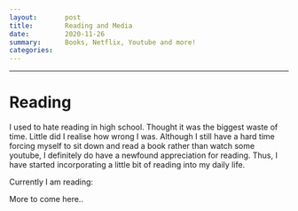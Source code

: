 ```yaml
---
layout:       post
title:        Reading and Media
date:         2020-11-26
summary:      Books, Netflix, Youtube and more!
categories:   
---
```


---

# Reading

I used to hate reading in high school. Thought it was the biggest waste of time. 
Little did I realise how wrong I was. Although I still have a hard time forcing myself
to sit down and read a book rather than watch some youtube, I definitely do have a
newfound appreciation for reading. Thus, I have started incorporating a little bit
of reading into my daily life.

Currently I am reading:
<br>  
  

More to come here..
